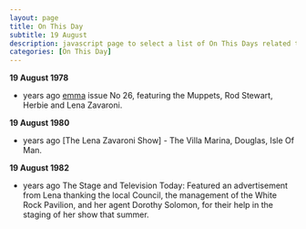 ```yaml
---
layout: page
title: On This Day
subtitle: 19 August
description: javascript page to select a list of On This Days related to Lena Zavaroni.
categories: [On This Day]
---
```


**19 August 1978**
* <span id="age1"></span> years ago [emma]() issue No 26, featuring the Muppets, Rod Stewart, Herbie and Lena Zavaroni.

**19 August 1980**
* <span id="age2"></span> years ago [The Lena Zavaroni Show] - The Villa Marina, Douglas, Isle Of Man.

**19 August 1982**
* <span id="age3"></span> years ago The Stage and Television Today: Featured an advertisement from Lena thanking the local Council, the management of the White Rock Pavilion, and her agent Dorothy Solomon, for their help in the staging of her show that summer.

<!-- Script for calculating number of years ago -->
<script>
var dob = '19780819';
var year = Number(dob.substr(0, 4));
var month = Number(dob.substr(4, 2)) - 1;
var day = Number(dob.substr(6, 2));
var today = new Date();
var age1 = today.getFullYear() - year;
if (today.getMonth() < month || (today.getMonth() == month && today.getDate() < day)) {
age1--;
}
document.getElementById("age1").innerHTML=age1;

var dob = '19800819';
var year = Number(dob.substr(0, 4));
var month = Number(dob.substr(4, 2)) - 1;
var day = Number(dob.substr(6, 2));
var today = new Date();
var age2 = today.getFullYear() - year;
if (today.getMonth() < month || (today.getMonth() == month && today.getDate() < day)) {
age2--;
}
document.getElementById("age2").innerHTML=age2;

var dob = '19820819';
var year = Number(dob.substr(0, 4));
var month = Number(dob.substr(4, 2)) - 1;
var day = Number(dob.substr(6, 2));
var today = new Date();
var age3 = today.getFullYear() - year;
if (today.getMonth() < month || (today.getMonth() == month && today.getDate() < day)) {
age3--;
}
document.getElementById("age3").innerHTML=age3;
</script>
<!-- Scripts -->
